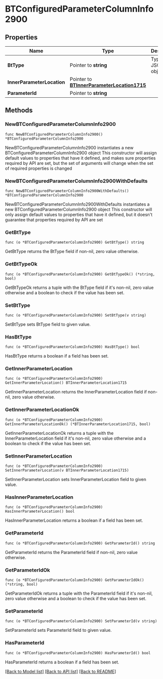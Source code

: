 # BTConfiguredParameterColumnInfo2900

## Properties

Name | Type | Description | Notes
------------ | ------------- | ------------- | -------------
**BtType** | Pointer to **string** | Type of JSON object. | [optional] 
**InnerParameterLocation** | Pointer to [**BTInnerParameterLocation1715**](BTInnerParameterLocation1715.md) |  | [optional] 
**ParameterId** | Pointer to **string** |  | [optional] 

## Methods

### NewBTConfiguredParameterColumnInfo2900

`func NewBTConfiguredParameterColumnInfo2900() *BTConfiguredParameterColumnInfo2900`

NewBTConfiguredParameterColumnInfo2900 instantiates a new BTConfiguredParameterColumnInfo2900 object
This constructor will assign default values to properties that have it defined,
and makes sure properties required by API are set, but the set of arguments
will change when the set of required properties is changed

### NewBTConfiguredParameterColumnInfo2900WithDefaults

`func NewBTConfiguredParameterColumnInfo2900WithDefaults() *BTConfiguredParameterColumnInfo2900`

NewBTConfiguredParameterColumnInfo2900WithDefaults instantiates a new BTConfiguredParameterColumnInfo2900 object
This constructor will only assign default values to properties that have it defined,
but it doesn't guarantee that properties required by API are set

### GetBtType

`func (o *BTConfiguredParameterColumnInfo2900) GetBtType() string`

GetBtType returns the BtType field if non-nil, zero value otherwise.

### GetBtTypeOk

`func (o *BTConfiguredParameterColumnInfo2900) GetBtTypeOk() (*string, bool)`

GetBtTypeOk returns a tuple with the BtType field if it's non-nil, zero value otherwise
and a boolean to check if the value has been set.

### SetBtType

`func (o *BTConfiguredParameterColumnInfo2900) SetBtType(v string)`

SetBtType sets BtType field to given value.

### HasBtType

`func (o *BTConfiguredParameterColumnInfo2900) HasBtType() bool`

HasBtType returns a boolean if a field has been set.

### GetInnerParameterLocation

`func (o *BTConfiguredParameterColumnInfo2900) GetInnerParameterLocation() BTInnerParameterLocation1715`

GetInnerParameterLocation returns the InnerParameterLocation field if non-nil, zero value otherwise.

### GetInnerParameterLocationOk

`func (o *BTConfiguredParameterColumnInfo2900) GetInnerParameterLocationOk() (*BTInnerParameterLocation1715, bool)`

GetInnerParameterLocationOk returns a tuple with the InnerParameterLocation field if it's non-nil, zero value otherwise
and a boolean to check if the value has been set.

### SetInnerParameterLocation

`func (o *BTConfiguredParameterColumnInfo2900) SetInnerParameterLocation(v BTInnerParameterLocation1715)`

SetInnerParameterLocation sets InnerParameterLocation field to given value.

### HasInnerParameterLocation

`func (o *BTConfiguredParameterColumnInfo2900) HasInnerParameterLocation() bool`

HasInnerParameterLocation returns a boolean if a field has been set.

### GetParameterId

`func (o *BTConfiguredParameterColumnInfo2900) GetParameterId() string`

GetParameterId returns the ParameterId field if non-nil, zero value otherwise.

### GetParameterIdOk

`func (o *BTConfiguredParameterColumnInfo2900) GetParameterIdOk() (*string, bool)`

GetParameterIdOk returns a tuple with the ParameterId field if it's non-nil, zero value otherwise
and a boolean to check if the value has been set.

### SetParameterId

`func (o *BTConfiguredParameterColumnInfo2900) SetParameterId(v string)`

SetParameterId sets ParameterId field to given value.

### HasParameterId

`func (o *BTConfiguredParameterColumnInfo2900) HasParameterId() bool`

HasParameterId returns a boolean if a field has been set.


[[Back to Model list]](../README.md#documentation-for-models) [[Back to API list]](../README.md#documentation-for-api-endpoints) [[Back to README]](../README.md)


